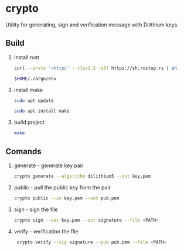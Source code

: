 # crypto
Utility for generating, sign and verification message with Dilithium keys.
## Build
1. install rust
    ```bash
    curl --proto '=https' --tlsv1.2 -sSf https://sh.rustup.rs | sh
    ```
    ```bash
    $HOME/.cargo/env
    ```
2. install make
    ```bash
    sudo apt update
    ```
    ```bash
    sudo apt install make
    ```
3. build project
    ```bash
    make
    ```
## Comands
1. generate - generate key pair 
    ```bash
   crypto generate --algorithm dilithium5 --out key.pem
    ```
2. public - pull the public key from the pair
    ```bash
    crypto public --in key.pem --out pub.pem
    ```
3. sign - sign the file
    ```bash
    crypto sign --sec key.pem --out signature --file <PATH>
    ```
4. verify - verification the file
   ```bash
    crypto verify --sig signature --pub pub.pem --file <PATH>
    ```


